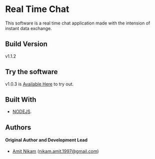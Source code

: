 # Real Time Chat

This software is a real time chat application made with the intension of instant data exchange. 

## Build Version

v1.1.2

## Try the software

v1.0.3 is [Available Here](http://real-time-chat-by-amit.herokuapp.com/) to try out.

## Built With

* [NODEJS](https://nodejs.org/en/).

## Authors

#### Original Author and Development Lead

- [Amit Nikam](https://github.com/amitnikam) (nikam.amit.1997@gmail.com)

